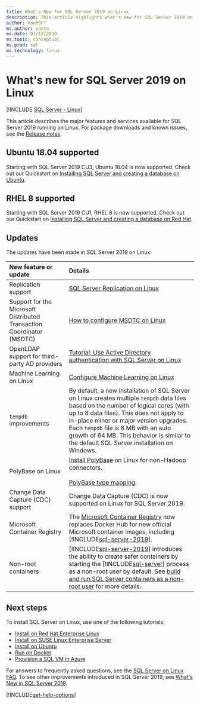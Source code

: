 ```yaml
---
title: What's New for SQL Server 2019 on Linux
description: This article highlights what's new for SQL Server 2019 on Linux.
author: VanMSFT 
ms.author: vanto
ms.date: 03/12/2020
ms.topic: conceptual
ms.prod: sql
ms.technology: linux
---
```


# What's new for SQL Server 2019 on Linux

[!INCLUDE [SQL Server - Linux](../includes/applies-to-version/sql-linux.md)]

This article describes the major features and services available for SQL Server 2019 running on Linux. For package downloads and known issues, see the [Release notes](sql-server-linux-release-notes-2019.md?view=sql-server-linux-ver15).

## Ubuntu 18.04 supported

Starting with SQL Server 2019 CU3, Ubuntu 18.04 is now supported. Check out our Quickstart on [Installing SQL Server and creating a database on Ubuntu](quickstart-install-connect-ubuntu.md?view=sql-server-linux-ver15).

## RHEL 8 supported

Starting with SQL Server 2019 CU1, RHEL 8 is now supported. Check out our Quickstart on [Installing SQL Server and creating a database on Red Hat](quickstart-install-connect-red-hat.md?view=sql-server-linux-ver15).

## Updates

The updates have been made in SQL Server 2019 on Linux:

| New feature or update | Details |
|:-----|:-----|
|Replication support |[SQL Server Replication on Linux](sql-server-linux-replication.md)
|Support for the Microsoft Distributed Transaction Coordinator (MSDTC) |[How to configure MSDTC on Linux](sql-server-linux-configure-msdtc.md) |
|OpenLDAP support for third-party AD providers |[Tutorial: Use Active Directory authentication with SQL Server on Linux](sql-server-linux-active-directory-authentication.md) |
|Machine Learning on Linux |[Configure Machine Learning on Linux](sql-server-linux-setup-machine-learning.md) |
|`tempdb` improvements | By default, a new installation of SQL Server on Linux creates multiple `tempdb` data files based on the number of logical cores (with up to 8 data files). This does not apply to in-place minor or major version upgrades. Each `tempdb` file is 8 MB with an auto growth of 64 MB. This behavior is similar to the default SQL Server installation on Windows. |
| PolyBase on Linux | [Install PolyBase](../relational-databases/polybase/polybase-linux-setup.md) on Linux for non-Hadoop connectors.<br/><br/>[PolyBase type mapping](../relational-databases/polybase/polybase-type-mapping.md). |
| Change Data Capture (CDC) support | Change Data Capture (CDC) is now supported on Linux for SQL Server 2019. |
| Microsoft Container Registry | The [Microsoft Container Registry](https://azure.microsoft.com/blog/microsoft-syndicates-container-catalog/) now replaces Docker Hub for new official Microsoft container images, including [!INCLUDE[sql-server-2019](../includes/sssqlv15-md.md)]. |
| Non-root containers | [!INCLUDE[sql-server-2019](../includes/sssqlv15-md.md)] introduces the ability to create safer containers by starting the [!INCLUDE[sql-server](../includes/ssnoversion-md.md)] process as a non-root user by default. See [build and run SQL Server containers as a non-root user](./sql-server-linux-docker-container-security.md#buildnonrootcontainer) for more details. |

## Next steps

To install SQL Server on Linux, use one of the following tutorials:

- [Install on Red Hat Enterprise Linux](quickstart-install-connect-red-hat.md?view=sql-server-linux-ver15)
- [Install on SUSE Linux Enterprise Server](quickstart-install-connect-suse.md?view=sql-server-linux-ver15)
- [Install on Ubuntu](quickstart-install-connect-ubuntu.md?view=sql-server-linux-ver15)
- [Run on Docker](quickstart-install-connect-docker.md?view=sql-server-linux-ver15)
- [Provision a SQL VM in Azure](/azure/virtual-machines/linux/sql/provision-sql-server-linux-virtual-machine?toc=/sql/toc/toc.json)

For answers to frequently asked questions, see the [SQL Server on Linux FAQ](sql-server-linux-faq.md). To see other improvements introduced in SQL Server 2019, see [What's New in SQL Server 2019](../sql-server/what-s-new-in-sql-server-ver15.md?view=sql-server-ver15).

[!INCLUDE[get-help-options](../includes/paragraph-content/get-help-options.md)]